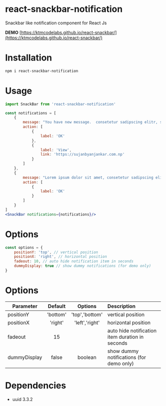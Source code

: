 # react-snackbar-notification

Snackbar like notification component for React Js

**DEMO** [https://ktmcodelabs.github.io/react-snackbar/](https://ktmcodelabs.github.io/react-snackbar/)

# Installation
```bash
npm i react-snackbar-notification
```

# Usage
```jsx
import SnackBar from 'react-snackbar-notification'

const notifications = [
    {
        message: "You have new message.  consetetur sadipscing elitr, sed diam nonumy eirmod tempor invidunt ut labore ",
        action: [
            {
                label: 'OK'
            },
            {
                label: 'View',
                link: 'https://sujanbyanjankar.com.np'
            }
        ]
    },
    {
        message: "Lorem ipsum dolor sit amet, consetetur sadipscing elitr, sed diam nonumy eirmod tempor invidunt ut labore sit amet, consetetur sadipscing elitr, sed diam nonumy ei.",
        action: [
            {
                label: 'OK'
            }
        ]
    }
]
<SnackBar notifications={notifications}/>
```

# Options

```jsx harmony
const options = {
    positionY: 'top', // vertical position
    positionX: 'right', // horizontal position
    fadeout: 10, // auto hide notification item in seconds
    dummyDisplay: true // show dummy notifications (for demo only)
}
```

# Options

| Parameter | Default | Options | Description |
| ---------- |:-------:| :-----:| :-----|
| positionY | 'bottom' | 'top','bottom' | vertical position |
| positionX | 'right' | 'left','right' | horizontal position |
| fadeout | 15 | | auto hide notification item duration in seconds |
| dummyDisplay | false | boolean | show dummy notifications (for demo only) |

# Dependencies
- uuid 3.3.2

